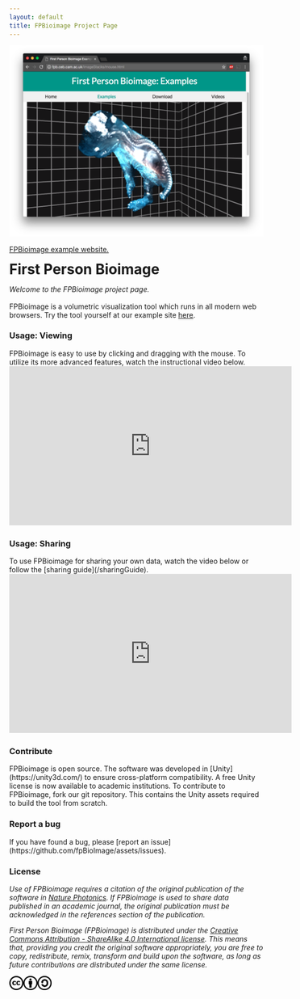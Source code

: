 ```yaml
---
layout: default
title: FPBioimage Project Page
---
```


<script>
    str = '<ul id="subheadings">' +
    '<li><a href="#viewing">Usage: Viewing</a></li>' +
    '<li><a href="#sharing">Usage: Sharing</a></li>' +
    '<li><a href="#developing">Contribute</a></li>' +
    '<li><a href="#bugs">Report a bug</a></li></ul>';
    document.getElementById("subheadings/home/").innerHTML = str;
</script>

<div class="imageBox">
<a href="/demo/">

<img src="/public/fpbScreenshot.png" alt="Screenshot of FPBioimage running on an example website.">
<p>FPBioimage example website.</p>

</a>
</div>

<div class="introText">

<h1 style="margin:0px"> First Person Bioimage</h1>

<em>Welcome to the FPBioimage project page.</em>
<br><br>
FPBioimage is a volumetric visualization tool which runs in all modern web browsers.
Try the tool yourself at our example site <a href="/demo/">here</a>.

</div>


<h3 id="viewing">Usage: Viewing</h3>
FPBioimage is easy to use by clicking and dragging with the mouse.  
To utilize its more advanced features, watch the instructional video below.

<div class="videoWrapper">
  <iframe width="560" height="315" src="https://www.youtube.com/embed/tdYwFqOrN44?rel=0" frameborder="0" allowfullscreen></iframe>
</div>

<h3 id="sharing">Usage: Sharing</h3>
To use FPBioimage for sharing your own data, watch the video below or follow the [sharing guide](/sharingGuide).

<div class="videoWrapper">
  <iframe width="560" height="315" src="https://www.youtube.com/embed/sdEQ59pYzSY?rel=0" frameborder="0" allowfullscreen></iframe>
</div>

<h3 id="developing">Contribute</h3>
FPBioimage is open source. The software was developed in [Unity](https://unity3d.com/) to ensure cross-platform compatibility.  
A free Unity license is now available to academic institutions.  
To contribute to FPBioimage, fork our git repository. This contains the Unity assets required to build the tool from scratch.

<h3 id="bugs">Report a bug</h3>
If you have found a bug, please [report an issue](https://github.com/fpBioImage/assets/issues).

<h3>License</h3>

*Use of FPBioimage requires a citation of the original publication of the software in [Nature Photonics](https://doi.org/10.1038/nphoton.2016.273). If FPBioimage is used to share data published in an academic journal, the original publication must be acknowledged in the references section of the publication.*

*First Person Bioimage (FPBioimage) is distributed under the [Creative Commons Attribution - ShareAlike 4.0 International license](https://creativecommons.org/licenses/by-sa/4.0/). This means that, providing you credit the original software appropriately, you are free to copy, redistribute, remix, transform and build upon the software, as long as future contributions are distributed under the same license.*

<a href="(https://creativecommons.org/licenses/by-sa/4.0/)">
<img src="/public/cc.png" style="display:inline; height:2em" alt="This software is covered by a Creative Commons Share Alike License, version 4.0"><img src="/public/cc-by.png" style="display:inline; height:2em" alt="You must give appropriate credit, provide a link to the license, and indicate if changes were made."><img src="/public/cc-sa.png" style="display:inline; height:2em" alt="You must distribute your contributions under the same license as the original.">
</a>
